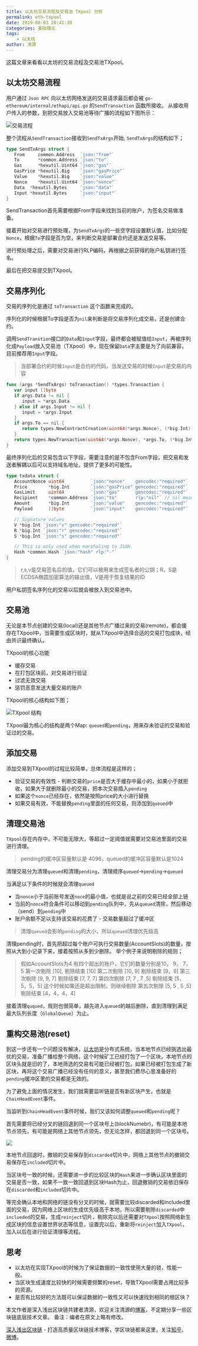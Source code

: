 ```yaml
---
title: 以太坊交易流程及交易池 TXpool 分析
permalink: eth-txpool
date: 2019-06-03 20:41:20
categories: 基础理论
tags: 
    - 以太坊
author: 清源
---
```


这篇文章来看看以太坊的交易流程及交易池TXpool。

<!--more -->

## 以太坊交易流程

用户通过 `Json RPC` 向以太坊网络发送的交易请求最后都会被 `go-ethereum/internal/ethapi/api.go` 的`SendTransaction` 函数所接收。 从接收用户传入的参数，到把交易放入交易池等待广播的流程如下图所示： 

![交易流程](https://img.learnblockchain.cn/2019/06/15596338384835.png!wl/scale/60%)


整个流程从`SendTransaction`接收到`SendTxArgs`开始, `SendTxArgs`的结构如下；

```go
type SendTxArgs struct {
   From     common.Address  `json:"from"`
   To       *common.Address `json:"to"`
   Gas      *hexutil.Uint64 `json:"gas"`
   GasPrice *hexutil.Big    `json:"gasPrice"`
   Value    *hexutil.Big    `json:"value"`
   Nonce    *hexutil.Uint64 `json:"nonce"`
   Data  *hexutil.Bytes     `json:"data"`
   Input *hexutil.Bytes     `json:"input"`
}
```

SendTransaction首先需要根据From字段来找到当前的账户，为签名交易做准备。

接着开始对交易进行预处理，为`SendTxArgs`的一些空字段设置默认值，比如分配`Nonce`，根据`To`字段是否为空，来判断交易是部署合约还是发送交易等。

进行预处理之后，需要对交易进行RLP编码，再根据之前获得的账户私钥进行签名。

最后在把交易提交到TXpool。


## 交易序列化

交易的序列化是通过 `toTransaction` 这个函数来完成的。

序列化的时候根据To字段是否为`nil`来判断是将交易序列化成交易，还是创建合约。

调用`SendTranstion`接口的`Data`和`Input`字段，最终都会被赋值给`Input`，再被序列化成`Payload`放入交易池（TXpool）中，现在保留`Data`字主要是为了向前兼容，目前推荐用`Input`字段。

> 当部署合约的时候`Input`是合约的代码，当发送交易的时候`Input`是交易的内容

```go
func (args *SendTxArgs) toTransaction() *types.Transaction {
   var input []byte
   if args.Data != nil {
      input = *args.Data
   } else if args.Input != nil {
      input = *args.Input
   }
   if args.To == nil {
      return types.NewContractCreation(uint64(*args.Nonce), (*big.Int)(args.Value), uint64(*args.Gas), (*big.Int)(args.GasPrice), input)
   }
   return types.NewTransaction(uint64(*args.Nonce), *args.To, (*big.Int)(args.Value), uint64(*args.Gas), (*big.Int)(args.GasPrice), input)
}
```

最终序列化后的交易包含以下字段，需要注意的是不包含From字段，把交易和发送者解耦以后可以支持域名地址，提供了更多的可能性。

```go
type txdata struct {
   AccountNonce uint64          `json:"nonce"    gencodec:"required"`
   Price        *big.Int        `json:"gasPrice" gencodec:"required"`
   GasLimit     uint64          `json:"gas"      gencodec:"required"`
   Recipient    *common.Address `json:"to"       rlp:"nil"` // nil means contract creation
   Amount       *big.Int        `json:"value"    gencodec:"required"`
   Payload      []byte          `json:"input"    gencodec:"required"`

   // Signature values
   V *big.Int `json:"v" gencodec:"required"`
   R *big.Int `json:"r" gencodec:"required"`
   S *big.Int `json:"s" gencodec:"required"`

   // This is only used when marshaling to JSON.
   Hash *common.Hash `json:"hash" rlp:"-"`
}
```

> r,s,v是交易签名后的值，它们可以被用来生成签名者的公钥；R，S是ECDSA椭圆加密算法的输出值，V是用于恢复结果的ID

用户私钥签名序列化的交易以后就会被放入到交易池中。


## 交易池

无论是本节点创建的交易(local)还是其他节点广播过来的交易(remote)，都会缓存在TXpool中，当需要生成区块时，就从TXpool中选择合适的交易打包成块，经由共识最终确认。

TXpool的核心功能

* 缓存交易
* 在打包区块前，对交易进行验证
* 过滤无效交易 
* 惩罚恶意发送大量交易的账户

TXpool的核心结构如下图； 

![TXpool 结构](https://img.learnblockchain.cn/2019/06/15596350432032.png!wl/scale/60%)


TXpool最为核心的结构是两个Map: `queued`和`pending`，用来存未验证的交易和验证过的交易。


## 添加交易

添加交易到TXpool的过程比较简单，总体流程是这样的；

* 验证交易的有效性 - 判断交易的`price`是否大于缓存中最小的，如果小于就拒收，如果大于就删除最小的交易，把本次交易插入`pending` 
* 如果这个`nonce`已经存在，依然是按照price的大小进行替换 
* 如果交易有效，不能替换`pending`里面的任何交易，则添加到`queued`中

## 清理交易池

`TXpool`存在内存中，不可能无限大，等超过一定阈值就需要对交易池里面的交易进行清理。

> pending的缓冲区容量默认是 4096，queued的缓冲区容量默认是1024

清理交易分为清理`queued`和清理`pending`，清理顺序`queued`->`pending`->`queued`

 当满足以下条件的时候就会清理`queued`

* 当`nonce`小于当前账号发送`noce`的最小值，也就是说之前的交易已经全部上链
* 当前的`nonce`符合条件可以移动到`pending`队列中，先从`queued`清除，然后移动（send）到`pending`中 
* 账户余额不足以支持该交易的花费了 - 交易数量超过了缓冲区

> 清理`queued`会影响`pending`的大小，所以`queued`清理优先级高

清理pending时，首先把超过每个账户可执行交易数量(AccountSlots)的数量，按照从大到小记录下来，接着按照从多到少删除。 举个例子来说明剔除的规则；

>假如AccountSlots为4 有四个超出的账户，它们的数量分别是10， 9， 7，5
>第一次剔除 [10], 剔除结束 [10]
>第二次剔除 [10, 9] 剔除结束 [9，9] 
>第三次剔除 [9, 9, 7] 剔除结束 [7, 7, 7] 
>第四次剔除 [7, 7 , 7 ,5] 剔除结束 [5，5，5，5]
>这个时候如果还是超出限制，则继续剔除
>第五次剔除 [5, 5 , 5 ,5] 剔除结束 [4，4，4，4]
    
接着清理`ququed`，规则也很简单，越先进入`queued`的越后删除，直到清理到满足最大队列长度（`GlobalQueue`）为止。

## 重构交易池(reset)

到这一步还有一个问题没有解决，[以太坊](https://learnblockchain.cn/2017/11/20/whatiseth/)是分布式系统，当本地节点已经挑选出最优的交易，准备广播给整个网络，这个时候矿工已经打包了一个区块，本地节点的区块头就是旧的了，本地筛选的交易有可能已经被打包，如果已经被打包生成了新区块，再将这个交易广播已经没有任何的意义，甚至我们费尽心思准备好的`pending`缓冲区里的交易都是无效的。

为了避免上面的情况发生，我们就需要监听链是否有新区块产生，也就是`ChainHeadEvent`事件。

当监听到`ChainHeadEvent`事件时候，我们又该如何调整`queued`和`pending`呢？

首先需要将已经分叉的链回退到同一个区块号上(blockNumebr)，有可能是本地节点领先，有可能是网络上其他节点领先，但无论怎样，都回退到同一个区块号。 

![](https://img.learnblockchain.cn/2019/06/15596364439683.png!wl/scale/60%)


 本地节点回退时，撤销的交易保存到`discarded`切片中，网络上其他节点的撤销交易保存在`included`切片中。

当区块号一致的时候，还需要进一步的比较区块的`Hash`来进一步确认区块里面的交易是否一致，如果不一致一致回退到区块Hash为止，回退撤销的交易依旧保存在`discarded`和`included`切片中。

等完全确认本地和网络的链没有分叉的时候，就需要比较discarded和included里面的交易，因为网络上区块的生成优先级高于本地，所以需要剔除`discarded`中`inclueded`的交易，生成`reinject`切片，剔除完以后还需要对`TXpool`按照网络新生成区块的信息设置世界状态等信息，设置完以后，重新将`reinject`加入`TXpool`，加入以后在进行验证清理等流程。

## 思考

* 以太坊在实现TXpool的时候为了保证数据的一致性使用大量的锁，性能一般。
* 当区块生成速度比较快的时候需要频繁的reset，导致TXpool需要占用比较多的资源。
* 是否有比较好的方法既可以保证数据的一致性又可以快速找到相同的根区块？

本文作者是深入浅出区块链共建者清源，欢迎关注清源的[博客](qyuan.top)，不定期分享一些区块链底层技术文章。
备注：编者在原文上略有修改。

[深入浅出区块链](https://learnblockchain.cn/) - 打造高质量区块链技术博客，学区块链都来这里，关注[知乎](https://www.zhihu.com/people/xiong-li-bing/activities)、[微博](https://weibo.com/517623789)。


